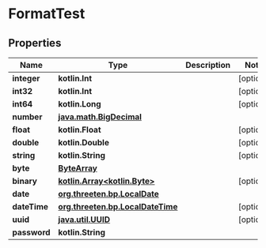 
# FormatTest

## Properties
Name | Type | Description | Notes
------------ | ------------- | ------------- | -------------
**integer** | **kotlin.Int** |  |  [optional]
**int32** | **kotlin.Int** |  |  [optional]
**int64** | **kotlin.Long** |  |  [optional]
**number** | [**java.math.BigDecimal**](java.math.BigDecimal.md) |  | 
**float** | **kotlin.Float** |  |  [optional]
**double** | **kotlin.Double** |  |  [optional]
**string** | **kotlin.String** |  |  [optional]
**byte** | [**ByteArray**](ByteArray.md) |  | 
**binary** | [**kotlin.Array&lt;kotlin.Byte&gt;**](kotlin.Array&lt;kotlin.Byte&gt;.md) |  |  [optional]
**date** | [**org.threeten.bp.LocalDate**](org.threeten.bp.LocalDate.md) |  | 
**dateTime** | [**org.threeten.bp.LocalDateTime**](org.threeten.bp.LocalDateTime.md) |  |  [optional]
**uuid** | [**java.util.UUID**](java.util.UUID.md) |  |  [optional]
**password** | **kotlin.String** |  | 



